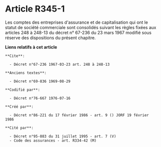 # Article R345-1

Les comptes des entreprises d'assurance et de capitalisation qui ont le statut de société commerciale sont consolidés suivant
les règles fixées aux articles 248 à 248-13 du décret n° 67-236 du 23 mars 1967 modifié sous réserve des dispositions du
présent chapitre.

**Liens relatifs à cet article**

	**Cite**:

	  - Décret n°67-236 1967-03-23 art. 248 à 248-13

	**Anciens textes**:

	  - Décret n°69-836 1969-08-29

	**Codifié par**:

	  - Décret n°76-667 1976-07-16

	**Créé par**:

	  - Décret n°86-221 du 17 février 1986 - art. 9 () JORF 19 février 1986

	**Cité par**:

	  - Décret n°95-883 du 31 juillet 1995 - art. 7 (V)
	  - Code des assurances - art. R334-42 (M)
